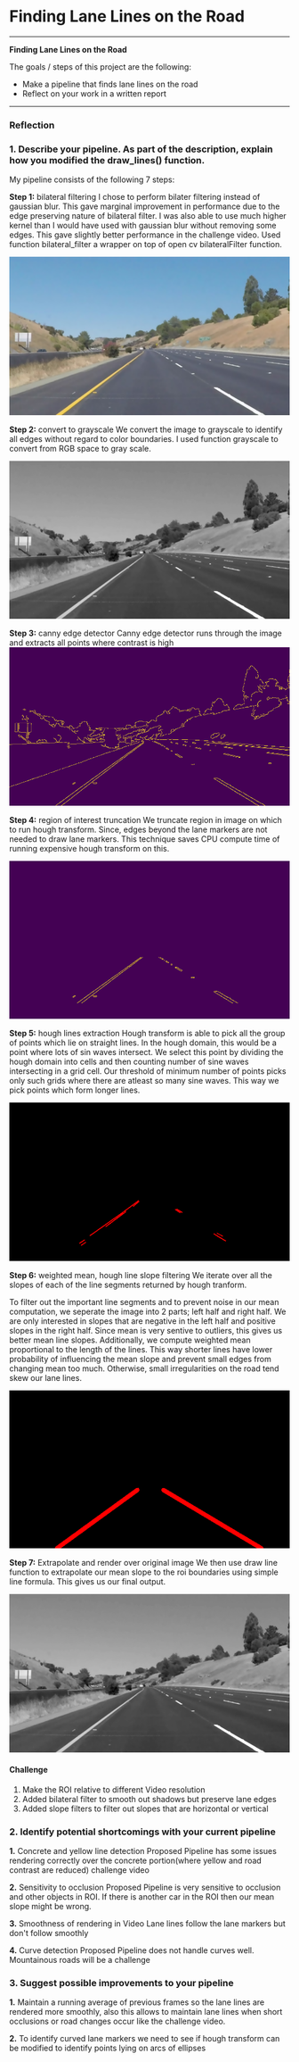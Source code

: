 # **Finding Lane Lines on the Road**
---

**Finding Lane Lines on the Road**

The goals / steps of this project are the following:
* Make a pipeline that finds lane lines on the road
* Reflect on your work in a written report


[//]: # (Image References)

[image1]: ./writeup_images/blur.jpg "Bilateral Filtering"
[image2]: ./writeup_images/gray.jpg "Grayscale"
[image3]: ./writeup_images/edges.jpg "Canny Edge Detection"
[image4]: ./writeup_images/roi.jpg "Region of Interest Truncation"
[image5]: ./writeup_images/hough_lines1.jpg "Hough Lines"
[image6]: ./writeup_images/hough_lines.jpg "Weighted Mean and Slope Filtering"
[image7]: ./writeup_images/gray.jpg "Extrapolate and Render"

---


### Reflection

### 1. Describe your pipeline. As part of the description, explain how you modified the draw_lines() function.

My pipeline consists of the following 7 steps:

**Step 1:**  bilateral filtering
I chose to perform bilater filtering instead of gaussian blur. This gave marginal improvement in performance due to the edge preserving nature of bilateral filter. I was also able to use much higher kernel than I would have used with gaussian blur without removing some edges. This gave slightly better performance in the challenge video.
Used function bilateral_filter a wrapper on top of open cv bilateralFilter function.

![alt text][image1]

**Step 2:**  convert to grayscale
We convert the image to grayscale to identify all edges without regard to color boundaries. I used function grayscale to convert from RGB space to gray scale.

![alt text][image2]

**Step 3:** canny edge detector
Canny edge detector runs through the image and extracts all points where contrast is high
![alt text][image3]

**Step 4:**  region of interest truncation
We truncate region in image on which to run hough transform. Since, edges beyond the lane markers are not needed to draw lane markers. This technique saves CPU compute time of running expensive hough transform on this.

![alt text][image4]

**Step 5:** hough lines extraction
Hough transform is able to pick all the group of points which lie on straight lines. In the hough domain, this would be a point where lots of sin waves intersect. We select this point by dividing the hough domain into cells and then counting number of sine waves intersecting in a grid cell. Our threshold of minimum number of points picks only such grids where there are atleast so many sine waves. This way we pick points which form longer lines. 

![alt text][image5]

**Step 6:**  weighted mean, hough line slope filtering
We iterate over all the slopes of each of the line segments returned by hough tranform. 

To filter out the important line segments and to prevent noise in our mean computation, we seperate the image into 2 parts; left half and right half. We are only interested in slopes that are negative in the left half and positive slopes in the right half. Since mean is very sentive to outliers, this gives us better mean line slopes. Additionally, we compute weighted mean proportional to the length of the lines. This way shorter lines have lower probability of influencing the mean slope and prevent small edges from changing mean too much. Otherwise, small irregularities on the road tend skew our lane lines. 

![alt text][image6]

**Step 7:** Extrapolate and render over original image
We then use draw line function to extrapolate our mean slope to the roi boundaries using simple line formula. This gives us our final output.

![alt text][image7]


#### Challenge
1. Make the ROI relative to different Video resolution
2. Added bilateral filter to smooth out shadows but preserve lane edges
3. Added slope filters to filter out slopes that are horizontal or vertical 


### 2. Identify potential shortcomings with your current pipeline


**1.** Concrete and yellow line detection 
Proposed Pipeline has some issues rendering correctly over the concrete portion(where yellow and road contrast are reduced) challenge video 

**2.** Sensitivity to occlusion
Proposed Pipeline is very sensitive to occlusion and other objects in ROI. If there is another car in the ROI then our mean slope might be wrong. 

**3.** Smoothness of rendering in Video
Lane lines follow the lane markers but don't follow smoothly

**4.** Curve detection 
Proposed Pipeline does not handle curves well. Mountainous roads will be a challenge


### 3. Suggest possible improvements to your pipeline

**1.** Maintain a running average of previous frames so the lane lines are rendered more smoothly, also this allows to maintain lane lines when short occlusions or road changes occur like the challenge video.

**2.** To identify curved lane markers we need to see if hough transform can be modified to identify points lying on arcs of ellipses


